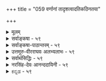 +++
title = "059 वर्णानां तादृशत्वादतिकठिनतया"

+++
<details><summary>मूलम्</summary>

वर्णानां तादृशत्वादतिकठिनतया गौरवस्यापि भूम्ना धात्रीभागैः प्रभूतैस्स्फुटमिह घटिता धातवो हाटकाद्याः ।  
तादृक्त्वेऽपि स्फुरत्ताद्यनितरसुलभं किञ्चिदन्वीक्ष्य तज्ज्ञैः व्याख्यातं तैजसत्वं विधितदितरयोस्तन्त्रसौकर्यसिद्ध्यै ॥ ५९ ॥
</details>

<details><summary>सर्वाङ्कषा - ५९</summary>

तेजोविचारे सुवर्णस्य तैजसत्वं वैशेषिकोक्तं निरस्यति - वर्णानामित्यादिना । **वर्णानां** = पींतिमवर्णादीनां **तादृशत्वात्** = पार्थिवत्वात्, पीतरूपं हि पृथिव्या एव । **अतिकठिनतया** = शिलादाविव अत्यन्तसहजकठिनस्पर्शवत्त्वात् गौरवस्य भूम्ना **अपि** = गुरुत्वस्य अधिकतया च **इह** = जगति हाटकाद्या 



60. 

[[110]]

तादृक्त्वेऽपि स्फुरत्ताद्यनितरसुलभं किञ्चिदन्वीक्ष्य तज्ज्ञैः 

व्याख्यातं तैजसत्वं विधितदितरयोस्तन्त्रसौकर्यसिद्ध्यै ॥59॥ 

[तमसोऽतिरिक्तत्वम् ] 

नैल्यात् भौमं तमिस्त्रं चटुलबहलताद्यन्वयात् तन्न नैल्यं 

छायावत्पारतन्त्र्यं त्वयस इव मणौ दृष्टिसिद्धात् स्वभावात् । 



सुवर्णप्रभृतयः धातवः **प्रभूतैः** = अधिकतरैः **धात्रीभागैः** = पृथ्वीभागैः **स्फुटम्** = स्पष्टं यथा तथा **घटिताः** = मिश्रिता एव । पञ्चीकरणप्रक्रियया पृथिव्यामपि तेजोभागः वर्तत एव । अत एव वर्णे भास्वरत्वं दृश्यते । परन्तु पञ्चीकरणे पृथिव्यादिव्यहारभेदकारणस्य (श्लो. 23) अभिहितत्वात् सुवर्णे पृथिवीभागाधिक्यहेतूनामनुपदमुक्तानां प्राबल्याच्च सुवर्णं पार्थिवमेवेत्याशयः । ननु तर्हि 'भुञ्जीत तैजसे पात्रे ' ' तैजसं न यतेर्ग्राह्यम्' 'न हरेत्तैजसम्' इत्यादौ सुवर्णस्य तैजसत्वेनाभिधानात् कथं पार्थिवत्वमुच्यते इत्यत्राह तादृक्त्वेऽपीत्यादि । **तादृक्त्वेऽपि** = पूर्वोक्तयुक्त्या सुवर्णस्य पार्थिवत्वेऽपि, **अनितरसुलभम्** = तेजोभिन्नेतरभूतेषु द्रष्टुमशक्यम् **स्फुरत्तादि** = भास्वररूपादिकं **किञ्चित्** = लेशतः अन्वीक्ष्य-समीक्ष्य, **तज्ज्ञैः** = तद्रहस्यज्ञैः धर्मशास्त्रकारैः **विधितदितरयोः** = उक्तरूपयोः विधिनिषेधयोः विषये **तन्त्रसौकर्यसिद्ध्यै** = शास्त्रीयव्यवहारस्य सौलभ्यसिद्ध्यर्थं **तैजसत्वम्** = तेजस्यन्तर्भावरूपं तैजसत्वम् **व्याख्यातम्** = विशेषेण ख्यापितम् । तेजसः स्वतः पावनत्वश्रेष्ठत्वादिगुणयोगात्, सुवर्णे तद्दर्शनात् विधिनिषेधौ सार्थकाविति प्रदर्शनबुद्ध्या धर्मशास्त्रकारैः सुवर्णं तैजसमित्युक्तम् । तत्तु प्रकृततत्त्वनिर्णयाय नोपयुज्यत इति भावः । अत्र वक्तव्यं पूर्वमेवोक्तम् (श्लो.17) ॥ ५९ ॥
</details>


<details><summary>सर्वाङ्कषा-पाठान्तरम् - ५९</summary>

तेजोविचारे सुवर्णस्य तैजसत्वं वैशेषिकोक्तं निरस्यति - वर्णानामित्यादिना । वर्णानां = पीतिम- वर्णादीनां तादृशत्वात्‌ = पार्थिवत्वात्‌, पीतरूपं हि पृथिव्या एव । अतिकठिनतया = शिलादाविव अत्यन्तसहजकठिनस्पर्शवत्त्वात्‌ गौरवस्य भूम्ना अपि = गुरुत्वस्य अधिकतया च इह = जगति हाटकाद्या धातवः = सुवर्णप्रभृतयः धातवः प्रभूतैः = अधिकतरैः धात्रीभागैः = पृथ्वीभागैः स्फुटम्‌ = स्पष्टं यथा तथा घटिताः मिश्रिता एव । पञ्चीकरणप्रक्रियया पृथिव्यामपि तेजोभागः वर्तत एव । अत एव वर्णे भास्वरत्वं दृश्यते । पर्त पञ्चीकरणे DOUपृथिव्यादिव्यहासभेदकारणस्य (श्लो.२३) अभिहितत्वात्‌ सुवर्णे पृथिवीभागाधिक्य- हेतूनामनुपदमुक्तानां प्राबल्याच्च सुवर्णं पार्थिवमेवेत्याशयः । ननु तर्हि 'भुञ्जीत तेजसे पात्रे' 'तेजसं न यतेर्ग्राह्यम्‌" 'न हरेत्तैजसम्‌' इत्यादौ सुवर्णस्य तैजसत्वेनाभिधानात्‌, कथं पर्थिवत्वमुच्यते इत्यत्राह - तादृक्त्वेऽपीत्यादि । तादृक्त्वेऽपि = पूर्वोक्तयुक्त्या सुवर्णस्य पार्थिवत्वेऽपि, अनितरसुलभम्‌ = तेजोभिन्नेतरभूतेषु द्रष्टुमशक्यम्‌ स्फुरत्तादि = भास्वररूपादिकं किञ्चित्‌ = लेशतः अन्वीक्ष्य = समीक्ष्य, तज्ज्ञैः = तद्रहस्यज्ञैः धर्मशास्त्रकारैः विधितदितरयोः = उक्तरूपयोः विधिनिषेधयोः विषये तन्त्रसौकर्यसिद्ध्यै = शास्त्रीयव्यवहारस्य सौलभ्यसिद्ध्यर्थं तैजसत्वम्‌ = तेजस्यन्तर्भावरूपं तैजसत्वम्‌ व्याख्यातम्‌ = विशेषेण ख्यापितम्‌ । तेजसः स्वतः पावनत्वश्रेष्ठत्वादिगुणयोगात्‌, सुवर्णे तद्दर्शनात्‌ विधिनिषेधौ सार्थकाविति प्रदर्शनवुद्ध्या धर्मशास्त्रकारैः सुवर्णं तैजसमित्युक्तम्‌ । तत्तु प्रकृततत्त्वनिर्णयाय नोपयुज्यत इति भावः । अत्र वक्तव्यं पूर्वमेवोक्तम्‌ (श्लो.१७) ॥ ५९ ॥
</details>


<details><summary>उत्तमूरु-वीरराघवः अलभ्यलाभः - ५९</summary>

तेजसि विशेषविचारं वर्तयन् प्रथममुदर्यं प्राणसाहचर्यान्निरूप्य ततोऽग्नित्वसाम्यात् दीपादिके  
उपस्थिते तत्र प्रभाप्रभावद्रूपेण भेदं तार्किकाद्यनुक्तं प्रतिपाद्य भौमविव्योदर्याकरजभेदात् तेजोविषयचातुर्विध्ये तार्किकोक्ते आकरजस्य तैजसत्वमपाकरोति वर्णानामिति । हाटकद्याः - सुवर्णाद्याः धातवः - लोहविशेषाः प्रभूतैर्धात्रीभागैः - अधिकैर्भूम्यंशैर्घटिताः, भौमद्रव्यहरिद्रादिवर्णसदृशवर्णवत्तात् अतिकठिनत्वात् अतिशयितगुरत्वाश्रयत्वाच्च । केवलकठिनत्वं साधारणगुत्वञ्च जलेऽप्यस्तीति पार्थिवभागत्वसाधनायोगात् तद्व्यावृत्तये अतीति भूम्नेनि च विशेषणम् । करकादिकाठिन्यं त्वस्थिरम् । एवञ्च पाञ्चभौतिकत्वं पदार्थानामिति वदद्विरपि पार्थिवत्वं सुपर्णादीनामेष्टव्यम्; तदंशभूयस्त्वात् । एवं स्थिते सर्वस्य तत्तदेवभूतोपादानकत्ववादी तार्किकः एषां तैजसत्वं न वक्तुमर्हति । तर्हि कथं तैस्तथोक्तमित्यत्राह तादृक्त्वेऽपीति । स्फुरत्तादीति तेजस्सामान्यधर्मग्रहणम् । पार्थिवसाम्यवत् तेजस्साम्यस्याप्युपलम्भात् तैजसं पार्थिवं वेति विमृश्य अनितरसुलभं - पृथिव्यादौ अविद्यमानं किञ्चित् - अनुच्छिद्यमानदवत्वञ्चान्वीक्ष्य - हेतूकृत्य तज्ज्ञैः - भूतवितचार - प्रवृत्तैस्तार्किकैः तैजसत्वं व्याख्यातम् । तेषां तेजोंशसद्भावं विमृश्य तैजसेषु परिगणनं कृतम् । तच्च न पार्थिवत्वनिषेधनैर्भर्येण; किंतु विधितदितरसौकर्याय । तैजसानां नानाविधरत्नानां विषय इवात्रापि विधिनिषेधयोरेकरूपयोः प्रवर्तनार्थम् । तैजसानामेपां दाने फलाधिक्यं चौर्ये दोषाधिक्यञ्च प्रायेण तैजसैः रत्नादिभिः सममित्याशयेन तथाकरणमिति भावः स्यात् ।  
सामान्यम् = समानम् । सादृश्यं वा । निष्केत्विति । निष्को नाम षोडशमाषमितसुवर्णम् । तद्विषयदानविक्रियादिकारिणा सत्यमेव वक्तव्यम् । न्यूनाधिकमानविषयमसत्यं यदि ब्रूयात् तदा पापाधिक्यमिति । अनेन तावद्गुरुत्वस्य तत्र सत्यतावगमात् ओरोपितगुरुत्वमिति न युक्तमिति भावः । ननु विधिनिषेधयोस्तन्त्रसौकयम् - तैजसमिति रत्नसुवर्णोभयविषयकैकपदप्रयोगः । इदमेवैतत्फलम् । ततस्तैजसत्वमारोपितमिति कुतः । अनुच्छिद्यमानद्रवत्वाश्रयत्वबलेन तैजसत्वसाधनस्य तैः क्रियमाणत्वादित्याशंक्याह नन्विति । तोयान्यत्वस्येति । अयं भावः - पीतिमगुरुत्वाश्रयः सुवर्णभागः; श्येतिमगुरुत्वाश्रयो रजतभागः; एवं त्रपुसीसादिगतगुरुभागश्च पार्थिवा इत्यत्र न विवादः । परं तु 'सर्पिर्जतुमधूच्छिष्टानामग्निसंयोगात् द्रवत्वमद्भिः सागमान्यम्' (वै.द. २-१-५५) इति पार्थिवभूतानां सर्पिरादीनामत्यन्तानलसंयोगे उच्छिद्यमानद्रवत्वकत्वात् त्रपुप्रभृतीनाञ्च द्रवत्वस्यानुच्छिद्यमानत्वात् तादृशद्रवत्वाश्रयभागं पक्षीकृत्य तैजसत्वं साध्यते तैः । परं तत्र पार्थिवभागस्यापि द्रवीभावात् तद्द्रवत्वमपि नोच्छिद्यत इति शंकायां द्वेधा समाधानं तार्किकेष्टम् - अनुच्छिद्यमानद्रवत्वाप्रयद्रव्यान्तरमध्यनिविष्टत्वात् जलमध्यस्थघृतन्यायेन पार्थिवद्रवत्वमपि नोच्छिद्यत इत्येकम्; पार्थिवभागस्य चूर्णरूपेण विशरणेपि तत्र द्रवत्वं नास्ति, द्रवीभूतस्तु तैजस एव । जलमध्यस्थमषीहरिद्रादिक्षोद(चूर्ण)वत् तत्र विकीर्णः पार्थिवभाग इत्येतावदेवेति द्वितीयम् । तत्र दृष्टान्ते तोयस्य घृतचूर्णाधारतया कथनात् तद्वदत्रापि स सुवर्णाद्यंशस्तोयमेव किं न स्यादिति । ननु नैमित्तिकद्रवत्वात् तोयभिन्नमिति चेत् - अस्तु, तावता तेजस्त्वं कथम्? अनुच्छिन्नद्रवत्वं तेजोवस्तु नहि किञ्चित्  
कॢप्तमस्तीत्याह द्रवत्वविशेषादिति । पार्थिवस्योच्छिद्यमानद्रवत्वाश्रयत्वात् तद्भेदेऽपि सिद्धे परिशेषात् तेजस्त्वमित्यत्राह पाकजेति । सुवर्णं पार्थिवं नैमित्तिकद्रवत्वादित्येव युक्तम् । तेजोरूपधर्म्यन्तराघटनरूपाल्लाघवात् । एवञ्च पार्थिवांशगतद्रवत्वानुच्छेदे हेत्वन्वेषणश्रमोऽपि नास्ति । न च तस्य भागस्याद्रवीभावः । उपलम्भविरोधात् । मषीक्षोदादेः पूर्वमेव चूर्णत्वात् विशरणं स्यात् । अत्र क्षोदभावे किं प्रमाणम् । अत इति । सुवर्णं तैजसं तादृशद्रवत्ववत्त्वादित्यत्र पार्थिवांशदृष्टान्तेन जलमध्यस्थघृतदृष्टान्तेन च अतैजसत्वमेव साध्येतेत्यर्थः । वस्तुतः सुवर्णमिति तेजसांशपक्षीकारो न भवति, तस्य प्रागसिद्धत्वात् । इदं पुरोवर्तिद्रव्यं स्वगतद्रवत्वनाशप्रतिबन्धकद्रयद्रव्यसुंयुक्तम् - पार्थिवांशातिरिक्तघटितम् अनुच्छिद्रवत्त्वोपलब्धिविषयत्वादित्यनुमीयेत यदि, तदपि अवान्तरेति । पार्थिवमेव भवतु, अनुच्छिद्यमानं द्रवत्वमप्यस्त्विति विपक्षे शंकिते बाधकं नास्तीति भावः । अतिप्रसंगसाम्राज्यादिति । करकादेः काठिन्यादजलत्वम्, चन्द्ररत्नादिप्रमाणामनौष्ण्यात् अतेजस्त्वमित्याद्यापातादित्यर्थः । किं बहुना; अशेषापह्नव एवेत्याह । अशेषापह्नवेन वेति । अशेषापह्नवप्रसंगाद्वेत्यर्थः । कृष्णवर्णैव पृथ्वी, वर्णान्तरवत् अन्यत् सर्वं तत्त्वान्तरमेवेत्यादिरीत्या सर्वत्रावान्तरवैषम्यापलापप्रसंगादिति भावः । पाञ्चभौतिकत्वात् तेजांशोऽप्यस्तीति धा प्रकारान्तरेण वा तैजसवस्त्वन्तरमेलनकल्पनेऽपि सुवर्णादिशब्दवाच्यत्वं तस्य न युक्तम्, लोकविरोधादित्याह न चेति । दृष्टप्रमाणतः - प्रत्यक्षप्रमाणं परित्यज्य । ल्यब्लोपे पञ्चमी । यद्वा लोकव्यवहाराविषये अल्पांशे कुत्रचित् हेमादिशब्दानां वृत्तिकल्पनं दृष्टप्रमाणतः - दृष्टमिति दर्शनं प्रत्यक्षमुच्यते - प्रत्यक्षप्रमाणमूलकं न भवतीत्यर्थः । स्फुरत्तादिकं तु शुक्तिसुधादिगतत्वात् तेजोऽतेजउभयसाधारणमसाधकमिति भवदिष्टमेवेति अवान्तरवैलक्षण्यस्य, सहजत्वात् सुवर्णादेः पार्थिवत्वमेवेति ॥ ५९ ॥
</details>


<details><summary>सर्वार्थसिद्धिः - ५९</summary>

यत्तु हेमादेस्तैजसत्वमाहुः "त्रपुसीसलोहरजतसुवर्णानां तैजसानामग्निसंयोगाद्द्रवत्वमद्भिस्सामान्यमिति, तत्प्रागेव पाञ्चभौतित्वसाधनात्प्रत्युक्तम् । विशेषतश्च परोक्तेर्भङ्गाय ब्रूमः - वर्णानामिति ॥ हेमरूप्यादिवर्णाः पार्थिवत्वाभिमताभ्रकशुक्त्यादिसमा दृश्यन्ते । अन्यथा कथं तत्तद्भ्रमः काठिन्यं च तेष्वधिकम् ? तच्च स्वतः पृथिव्या एव, "काठिन्यवान् यो बिभर्ति" इत्यादिदर्शनात् । गुरुत्वं च तेषुतेषु भूयिष्ठम् । तेजोमात्रे तु न तत्प्रसङ्गः । जले तु सदप्येतन्नैवं क्वचिदतिशयितम् । नचाप्यत्वं तेषामिच्छसि । तदिह पञ्चीकृतारब्धव्यष्टिप्रपञ्चे हेमादिषु पार्थिवांशः प्रभूत इति निश्चीयते । कथमन्यथा "निष्के तु सत्यवचनमित्यादि निरुह्येत ; तथात्वे तैजसत्वस्मरणं कथमित्यत्राह - तादृक्त्वेऽपीति । स्फुरत्तादि - तेजस्समानं वर्णविशेषं स्वतश्शुद्धत्वं चेत्यर्थः । तज्ज्ञैः - तथाभूतवेदिभिः । व्याख्यातं - विशेषतः प्रकथितम् । किमर्थमित्यत्र तैजससमाख्यातेषु विधिनिषेधसाधारण्यसौकार्यार्थमित्याह - विधीति । ननु सर्पिर्जतुमधूच्छिष्टानां पार्थिवानामत्यन्ततापलुप्तद्रवत्वं दृष्टम्, न तथा हेमादौ ततस्तेषामपार्थिवत्वम् । मैवम् ; एवमपि तोयान्यत्वस्य दुस्साधत्वात् । द्रवत्वविशेषात्तैजसत्वसाधने च न कश्चिद् दृष्टान्तः । पाकजद्रवत्वेन पार्थिवत्वसाधने तु सर्पिराद्यस्ति ; अलुप्तद्रवत्वं च हेमादेस्तदुपष्टम्भकपार्थिवांशेऽप्यस्ति । अन्यथा तत्र तदानीं काठिन्यानुवृत्तिप्रसङ्गात् । अतः पक्षविपक्षमात्रवृत्तित्वाद्विरुद्धता ॥   
अवान्तरविशेषाच्च नातज्जातीयता भवेत् । अतिप्रसङ्गसाम्राज्यादशेषापह्नवेन वा ॥  
न च हेमादिशब्दानां युक्तं दृष्टप्रमाणतः । अलोकव्यवहारार्हे कुत्रचिद्वृत्तिकल्पनम् ॥ ५९ ॥  
इति हेमादेस्तैजसत्वोक्तितात्पर्यम् ॥
</details>


<details><summary>नरसिंह-देवः आनन्ददायिनी - ५९</summary>

प्रसङ्गसङ्गतिमाह - यत्त्विति । गौतमसंमतिमाह - त्रपुसीसेत्यादि । अद्भिस्सामान्यं - अप्सु सामान्यं स्वाभाविकमित्यर्थः । नैयायिकैरपि हेमादेः तेजस्संसृष्टत्वमात्रसाधनं सिद्धसाधनग्रस्तमित्याह - तत्प्रागेवेति । नन्वेवमपि वह्न्यादेस्तैजसत्वं यादृशं तादृशं साध्यत इत्याह - विशेषत इति । शुक्त्यादिसमा इति - शुक्त्यादिवर्णसमा इत्यर्थः । तथाच हेमादिवृत्तिपार्थिवं जलवृत्तित्वरहितजातिविशेषेण पार्थिवरूपसजातीयरूपवत्त्वात् अभ्रकादिवदित्यनुमानात् पार्थिवत्वमित्यर्थः । अभ्रकं स्वर्णवर्णः पार्थिवविशेषः । ननु प्रतीयमानो वर्णःशुक्त्यादिसजातीयो न भवति हेत्वसिद्धेरित्याह - अन्यथेति । तत्समत्वाभावे अभ्रकशुक्त्यादौ सुवर्णरजतादिभ्रमः सादृश्यनिमित्तो न स्यादित्यर्थः । काठिन्याच्च हेमादि पार्थिवमित्याह - काठिन्यं चेति । अभ्रकशुक्त्याद्यपेक्षयेत्यर्थः । ननु काठिन्यं करकादौ व्यभिचारीति तत्राह - तच्चेति । करकादावौपाधिकमिति स्वाभाविकं काठिन्यं हेतुरित्यर्थः । पृथिव्याः स्वाभाविकतद्वत्त्वे वैष्णववचनं प्रमाणयति - 'काठिन्यवान् यो बिभर्ति' इति कठिनपृथिवीशरीरकत्वेन भगवतः काठिन्यवत्त्वमिति भावः । किञ्च सुवर्णादि तैजसं न गुरुत्वाधिकरणत्वात् यत्तैजसं न तद्गुरुत्वाधिकरणमिति परिशेषात्पार्थिवत्वमित्याह - गुरुत्वं च तेष्विति । ननु परिशेषात्कथं पार्थिवत्वम्? जलस्यापि गुरुत्वात्; इत्याशङ्क्य समानपरिमाणानां (जलानां न) तारतम्यवद्गुरुत्वाश्रयत्वमित्येवम्भूतगुरुत्वं पृथिव्या एव; अन्यथा समानपरिमाणजलान्तरन्यूनाधिकगुरुत्वाधिकरणं न भवति; यथा तुल्यपरिमाणजलद्वयमिति । किञ्च स्वर्णस्याप्यत्वं तव सिद्धान्तविरुद्ध(त्वत्वमपसिद्धान्तावह)मित्याह - न चाप्यत्वमिति । ननु सिद्धान्ते हेमादस्तजोंऽशसंवलनमङ्गीक्रियते; (एवञ्च कथं तैजसत्वनिषेधः? इत्यत्राह - तदिह पञ्चीकृतेति - यद्यपि तेजोंऽशोऽपि विद्यत एव; तथाऽपि घटादिभ्योऽभिमतपार्थित्वेभ्यो न वैलक्षण्यमित्यर्थः । कथमन्यथेति - सर्वात्मना तैजसत्वे प्रभादाविव निष्कादिव्यवहारप्रयोजकगुरुत्वाभावात् 'निष्के तु सत्यवचनं वाच्यं नापह्नवः कार्योऽधिकदोषात्; इत्यादि - धर्मशास्त्रव्यवहारो न स्यादित्यर्थः । तथात्वे इति - पार्थिवत्वे इत्यर्थः । विधिनिषेधेति - 'तैजसं शोधकैश्शुद्धम्' 'आयसात्तैजसं शस्तम्' 'भुञ्जीत तैजसे पात्रे एक एव श्रियं लभेत्' 'तैजसं शुध्यते नित्यम्' इति विधिः । 'न हरेत्तैजसं विद्वान्' 'तैजसं न यते(र्गृहे)र्ग्राह्यम्' 'न यतिस्तैजसे प्रात्रे' इत्यादिनिषेधः! ननु स्वर्णं न पार्थिवं अत्यन्तानलसंयोगे सत्यप्यनुच्छिद्यमानद्रवत्वाधिकरगत्वात् व्यतिरेकेण सर्पिर्जत्वादिवत् इत्यनुमानात् पार्थिवत्वं बाधितमित्याशङ्कते - नन्विति । सुवर्णं नाप्यं नैमित्तिकद्रवत्वाधिकरणत्वात् जतुवत् इति जलभेदे रूपवतः परिशेषात्तैजसत्वमिति चेत्; तत्राह - द्रवत्वविशेषादिति । ननु द्रवत्वविशेषाज्जलभेदमात्रं साध्यते; परिशेषात्तैजसत्वं सिद्धमिति चेत्; तत्राह - पाकजद्रवत्वेति । नैमित्तिकद्रवत्वेन पार्थिवत्वं साध्यते । नन्वनुच्छिद्यमानद्रवत्वाधिकरणत्वादपार्थिवत्वमिति चेत्; तत्राह - अलुप्तेति । उपष्टम्भके पृथिव्यंशे विपक्षे पक्षे स्वर्णे च तव मते वृत्तेर्विरुद्धत्वमपीत्याह - अत इति । अयं भावः - अनुक्छिद्यमानद्रवत्वं चास्यासिद्धम् सुवर्णभस्मादिदर्शनात् । अनुच्छिद्यमानद्रवत्वेऽपि पर्थिवत्वे न किञ्चिद्बाधकम् । स्वेच्छाकल्पितभेदमात्रादपार्थिवत्वे द्रवत्वात्तैजसत्वमपि न स्यात् । यदि तेजो विशेषस्य द्रवत्वं कल्प्यते तदा लाघवादष्टगुणत्वनैमित्तिकद्रवत्वपीतरूपाद्यनुरोधात् पार्थिवविशेषस्यानुच्छिद्यमानद्रवत्वामभ्युपगन्तव्यम् । ननु पृथिवीत्वेन संप्रतिपन्नजत्वादिविलक्षणानुच्छिद्यमानद्रवत्वरूपधर्माधिकरणत्वात्पृथिवीभेद इत्यत्राह - अवान्तरेति । गुरुत्वादिभिः पृथिवीत्वे सिद्धे तद्विशेषत्वादुक्तधर्मस्य ततोऽतज्जातीयता पृथिव्यतिरिक्तजातीयता न भवेत् - न साधयितुं शक्येत्यर्थः । तत्र हेतुमाह - अतिप्रसङ्गेति । सर्पिर्जत्वादावप्येवं प्रसङ्गात् सर्वस्यापि किञ्चिद्विशेषत्वात् सर्वस्य सर्वबहिर्भावे सामान्यविशेषभावो न स्यादिति न निर्विशेषं सामान्यमिति सर्वव्यवहारोच्छेद इत्यर्थः । तैजसत्वे बाधकान्तरमाह - नच हेमादि - शब्दानामिति । दृष्टप्रमाणत इति ल्यब्लोपे पञ्चमी । दृष्टं - प्रत्यक्षं तेन सिद्धमुपष्टम्भकं परित्यज्य लौकिकव्यवहारानर्हे वस्तुनि शक्तिकल्पनं विरुद्धमित्यर्थः ॥ ५९ ॥  
 हेमादेस्तैजसत्वोक्तितात्पर्यम्
</details>


<details><summary>ಕನ್ನಡ - ५९</summary>

\-

सुवर्ण (चिन्न) तेजोद्रव्यवॆम्ब वैशेषिकर वादवन्नु निराकरि सुतारॆ -वर्णानां तादृशात् बण्णगळु पृथिविय बण्णदन्तॆ हळदि यागिरुवुदरिन्दलू, अतिकनतया - तुम्बवू कठिणवागिरुवुदरिन्दलू गौरवस्य भूवा पि-भार हॆच्चागिरुवुदरिन्दलू, इह हाटकाद्या धातवः प्रभतैः धात्रीभागै घटताः – लोकप्रसिद्धवाद चिन्न

ऽ

74

श्लोक CO

ताwऽ पि सुरत्तादनितरसुलभं किञ्चिद त

व्याख्यातं तैजसत्वं विधितदितरयोस्तसौकय्यसिद्ध ॥ ५९ ॥
</details>

